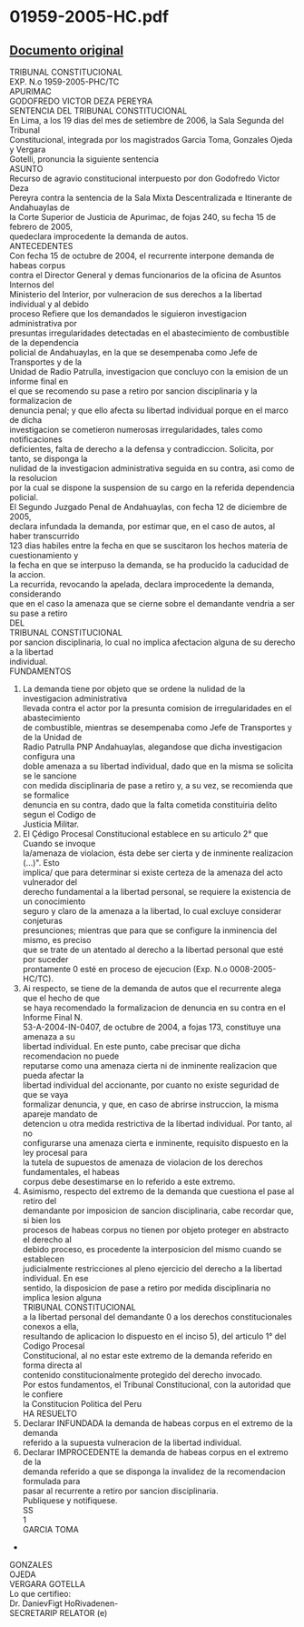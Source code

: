 
01959-2005-HC.pdf
=================
  
[Documento original](https://tc.gob.pe/jurisprudencia/2006/01959-2005-HC.pdf)  
---  
TRIBUNAL CONSTITUCIONAL  
EXP. N.o 1959-2005-PHC/TC  
APURIMAC  
GODOFREDO VICTOR DEZA PEREYRA  
SENTENCIA DEL TRIBUNAL CONSTITUCIONAL  
En Lima, a los 19 dias del mes de setiembre de 2006, la Sala Segunda del Tribunal  
Constitucional, integrada por los magistrados Garcia Toma, Gonzales Ojeda y Vergara  
Gotelli, pronuncia la siguiente sentencia  
ASUNTO  
Recurso de agravio constitucional interpuesto por don Godofredo Victor Deza  
Pereyra contra la sentencia de la Sala Mixta Descentralizada e Itinerante de Andahuaylas de  
la Corte Superior de Justicia de Apurimac, de fojas 240, su fecha 15 de febrero de 2005,  
quedeclara improcedente la demanda de autos.  
ANTECEDENTES  
Con fecha 15 de octubre de 2004, el recurrente interpone demanda de habeas corpus  
contra el Director General y demas funcionarios de la oficina de Asuntos Internos del  
Ministerio del Interior, por vulneracion de sus derechos a la libertad individual y al debido  
proceso Refiere que los demandados le siguieron investigacion administrativa por  
presuntas irregularidades detectadas en el abastecimiento de combustible de la dependencia  
policial de Andahuaylas, en la que se desempenaba como Jefe de Transportes y de la  
Unidad de Radio Patrulla, investigacion que concluyo con la emision de un informe final en  
el que se recomendo su pase a retiro por sancion disciplinaria y la formalizacion de  
denuncia penal; y que ello afecta su libertad individual porque en el marco de dicha  
investigacion se cometieron numerosas irregularidades, tales como notificaciones  
deficientes, falta de derecho a la defensa y contradiccion. Solicita, por tanto, se disponga la  
nulidad de la investigacion administrativa seguida en su contra, asi como de la resolucion  
por la cual se dispone la suspension de su cargo en la referida dependencia policial.  
El Segundo Juzgado Penal de Andahuaylas, con fecha 12 de diciembre de 2005,  
declara infundada la demanda, por estimar que, en el caso de autos, al haber transcurrido  
123 dias habiles entre la fecha en que se suscitaron los hechos materia de cuestionamiento y  
la fecha en que se interpuso la demanda, se ha producido la caducidad de la accion.  
La recurrida, revocando la apelada, declara improcedente la demanda, considerando  
que en el caso la amenaza que se cierne sobre el demandante vendria a ser su pase a retiro  
DEL  
TRIBUNAL CONSTITUCIONAL  
por sancion disciplinaria, lo cual no implica afectacion alguna de su derecho a la libertad  
individual.  
FUNDAMENTOS  
1. La demanda tiene por objeto que se ordene la nulidad de la investigacion administrativa  
llevada contra el actor por la presunta comision de irregularidades en el abastecimiento  
de combustible, mientras se desempenaba como Jefe de Transportes y de la Unidad de  
Radio Patrulla PNP Andahuaylas, alegandose que dicha investigacion configura una  
doble amenaza a su libertad individual, dado que en la misma se solicita se le sancione  
con medida disciplinaria de pase a retiro y, a su vez, se recomienda que se formalice  
denuncia en su contra, dado que la falta cometida constituiria delito segun el Codigo de  
Justicia Militar.  
2. El Çédigo Procesal Constitucional establece en su articulo 2° que Cuando se invoque  
la/amenaza de violacion, ésta debe ser cierta y de inminente realizacion (...)". Esto  
implica/ que para determinar si existe certeza de la amenaza del acto vulnerador del  
derecho fundamental a la libertad personal, se requiere la existencia de un conocimiento  
seguro y claro de la amenaza a la libertad, lo cual excluye considerar conjeturas  
presunciones; mientras que para que se configure la inminencia del mismo, es preciso  
que se trate de un atentado al derecho a la libertad personal que esté por suceder  
prontamente 0 esté en proceso de ejecucion (Exp. N.o 0008-2005-HC/TC).  
3. Ai respecto, se tiene de la demanda de autos que el recurrente alega que el hecho de que  
se haya recomendado la formalizacion de denuncia en su contra en el Informe Final N.  
53-A-2004-IN-0407, de octubre de 2004, a fojas 173, constituye una amenaza a su  
libertad individual. En este punto, cabe precisar que dicha recomendacion no puede  
reputarse como una amenaza cierta ni de inminente realizacion que pueda afectar la  
libertad individual del accionante, por cuanto no existe seguridad de que se vaya  
formalizar denuncia, y que, en caso de abrirse instruccion, la misma apareje mandato de  
detencion u otra medida restrictiva de la libertad individual. Por tanto, al no  
configurarse una amenaza cierta e inminente, requisito dispuesto en la ley procesal para  
la tutela de supuestos de amenaza de violacion de los derechos fundamentales, el habeas  
corpus debe desestimarse en lo referido a este extremo.  
4. Asimismo, respecto del extremo de la demanda que cuestiona el pase al retiro del  
demandante por imposicion de sancion disciplinaria, cabe recordar que, si bien los  
procesos de habeas corpus no tienen por objeto proteger en abstracto el derecho al  
debido proceso, es procedente la interposicion del mismo cuando se establecen  
judicialmente restricciones al pleno ejercicio del derecho a la libertad individual. En ese  
sentido, la disposicion de pase a retiro por medida disciplinaria no implica lesion alguna  
TRIBUNAL CONSTITUCIONAL  
a la libertad personal del demandante 0 a los derechos constitucionales conexos a ella,  
resultando de aplicacion lo dispuesto en el inciso 5), del articulo 1° del Codigo Procesal  
Constitucional, al no estar este extremo de la demanda referido en forma directa al  
contenido constitucionalmente protegido del derecho invocado.  
Por estos fundamentos, el Tribunal Constitucional, con la autoridad que le confiere  
la Constitucion Politica del Peru  
HA RESUELTO  
1. Declarar INFUNDADA la demanda de habeas corpus en el extremo de la demanda  
referido a la supuesta vulneracion de la libertad individual.  
2. Declarar IMPROCEDENTE la demanda de habeas corpus en el extremo de la  
demanda referido a que se disponga la invalidez de la recomendacion formulada para  
pasar al recurrente a retiro por sancion disciplinaria.  
Publiquese y notifiquese.  
SS  
1  
GARCIA TOMA  
-  
GONZALES  
OJEDA  
VERGARA GOTELLA  
Lo que certifieo:  
Dr. DanievFigt HoRivadenen-  
SECRETARIP RELATOR (e)